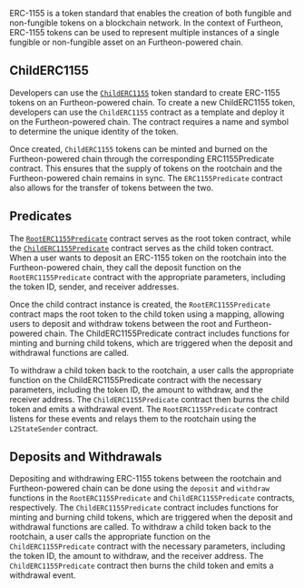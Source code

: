 ERC-1155 is a token standard that enables the creation of both fungible and non-fungible tokens on a blockchain network. In the context of Furtheon, ERC-1155 tokens can be used to represent multiple instances of a single fungible or non-fungible asset on an Furtheon-powered chain.

## ChildERC1155

Developers can use the [`ChildERC1155`](../../../../interfaces/erc1155/childerc1155.md) token standard to create ERC-1155 tokens on an Furtheon-powered chain. To create a new ChildERC1155 token, developers can use the `ChildERC1155` contract as a template and deploy it on the Furtheon-powered chain. The contract requires a name and symbol to determine the unique identity of the token.

Once created, `ChildERC1155` tokens can be minted and burned on the Furtheon-powered chain through the corresponding ERC1155Predicate contract. This ensures that the supply of tokens on the rootchain and the Furtheon-powered chain remains in sync. The `ERC1155Predicate` contract also allows for the transfer of tokens between the two.

## Predicates

The [`RootERC1155Predicate`](../../../../interfaces/erc1155/rooterc1155-predicate.md) contract serves as the root token contract, while the [`ChildERC1155Predicate`](../../../../interfaces/erc1155/childerc1155-predicate.md) contract serves as the child token contract. When a user wants to deposit an ERC-1155 token on the rootchain into the Furtheon-powered chain, they call the deposit function on the `RootERC1155Predicate` contract with the appropriate parameters, including the token ID, sender, and receiver addresses.

Once the child contract instance is created, the `RootERC1155Predicate` contract maps the root token to the child token using a mapping, allowing users to deposit and withdraw tokens between the root and Furtheon-powered chain. The ChildERC1155Predicate contract includes functions for minting and burning child tokens, which are triggered when the deposit and withdrawal functions are called.

To withdraw a child token back to the rootchain, a user calls the appropriate function on the ChildERC1155Predicate contract with the necessary parameters, including the token ID, the amount to withdraw, and the receiver address. The `ChildERC1155Predicate` contract then burns the child token and emits a withdrawal event. The `RootERC1155Predicate` contract listens for these events and relays them to the rootchain using the `L2StateSender` contract.

## Deposits and Withdrawals

Depositing and withdrawing ERC-1155 tokens between the rootchain and Furtheon-powered chain can be done using the `deposit` and `withdraw` functions in the `RootERC1155Predicate` and `ChildERC1155Predicate` contracts, respectively. The `ChildERC1155Predicate` contract includes functions for minting and burning child tokens, which are triggered when the deposit and withdrawal functions are called. To withdraw a child token back to the rootchain, a user calls the appropriate function on the `ChildERC1155Predicate` contract with the necessary parameters, including the token ID, the amount to withdraw, and the receiver address. The `ChildERC1155Predicate` contract then burns the child token and emits a withdrawal event.
